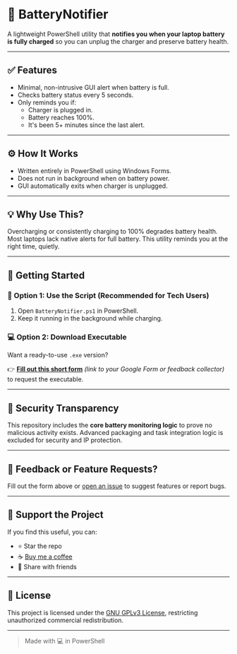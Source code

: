 # 🔋 BatteryNotifier

A lightweight PowerShell utility that **notifies you when your laptop battery is fully charged** so you can unplug the charger and preserve battery health.

---

## ✅ Features

- Minimal, non-intrusive GUI alert when battery is full.
- Checks battery status every 5 seconds.
- Only reminds you if:
  - Charger is plugged in.
  - Battery reaches 100%.
  - It's been 5+ minutes since the last alert.

---

## ⚙️ How It Works

- Written entirely in PowerShell using Windows Forms.
- Does not run in background when on battery power.
- GUI automatically exits when charger is unplugged.

---

## 💡 Why Use This?

Overcharging or consistently charging to 100% degrades battery health. Most laptops lack native alerts for full battery. This utility reminds you at the right time, quietly.

---

## 🚀 Getting Started

### 🔄 Option 1: Use the Script (Recommended for Tech Users)

1. Open `BatteryNotifier.ps1` in PowerShell.
2. Keep it running in the background while charging.

### 💻 Option 2: Download Executable

Want a ready-to-use `.exe` version?

👉 [**Fill out this short form**](#) *(link to your Google Form or feedback collector)* to request the executable.

---

## 🔐 Security Transparency

This repository includes the **core battery monitoring logic** to prove no malicious activity exists. Advanced packaging and task integration logic is excluded for security and IP protection.

---

## 📩 Feedback or Feature Requests?

Fill out the form above or [open an issue](https://github.com/yourusername/BatteryNotifier/issues) to suggest features or report bugs.

---

## 🙏 Support the Project

If you find this useful, you can:
- ⭐ Star the repo
- ☕ [Buy me a coffee](https://buymeacoffee.com/yourusername)
- 💬 Share with friends

---

## 📜 License

This project is licensed under the [GNU GPLv3 License](LICENSE), restricting unauthorized commercial redistribution.

---

> Made with 💻 in PowerShell
